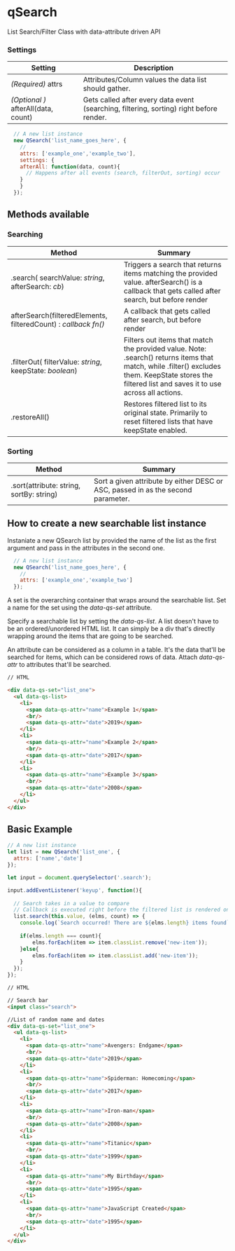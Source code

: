 
# qSearch
List Search/Filter Class with data-attribute driven API

### Settings


| Setting                                                                          | Description                                                                                                                                                                                               |
|----------------------------------------------------------------------------------|-------------------------------------------------------------------------------------------------------------------------------------------------------------------------------------------------------|
| *(Required)* attrs |  Attributes/Column values the data list should gather.                                                    |
| *(Optional )* afterAll(data, count) | Gets called after every data event (searching, filtering, sorting) right before render.                                                       |

```javascript
  // A new list instance
  new QSearch('list_name_goes_here', {
    //
    attrs: ['example_one','example_two'],
    settings: {
	afterAll: function(data, count){
	  // Happens after all events (search, filterOut, sorting) occur
	}
    }
  });
```
## Methods available

### Searching

| Method                                                                           | Summary                                                                                                                                                                                               |
|----------------------------------------------------------------------------------|-------------------------------------------------------------------------------------------------------------------------------------------------------------------------------------------------------|
| .search( searchValue: *string*, afterSearch: *cb*) | Triggers a search that returns items matching the provided value.  afterSearch() is a callback that gets called after search, but before render                                                       |
| afterSearch(filteredElements, filteredCount) : *callback fn()* | A callback that gets called after search, but before render                                                       |
| .filterOut( filterValue: *string*, keepState: *boolean*)                                | Filters out items that match the provided value. Note: .search() returns items that match, while .filter() excludes them.  KeepState stores the filtered list and saves it to use across all actions. |
| .restoreAll()                                                                    | Restores filtered list to its original state. Primarily to reset filtered lists that have keepState enabled.                                                                                          |
### Sorting

| Method                                   | Summary                                                                          |
|------------------------------------------|----------------------------------------------------------------------------------|
| .sort(attribute: string, sortBy: string) | Sort a given attribute by either DESC or ASC, passed in as the second parameter. |


## How to create a new searchable list instance

Instaniate a new QSearch list by provided the name of the list as the first argument and pass in the attributes in the second one.

```javascript
  // A new list instance
  new QSearch('list_name_goes_here', {
    //
    attrs: ['example_one','example_two']
  });
```
A set is the overarching container that wraps around the searchable list. Set a name for the set using the *data-qs-set* attribute.

Specify a searchable list by setting the *data-qs-list*. A list doesn't have to be an ordered/unordered HTML list. It can simply be a div that's directly wrapping around the items that are going to be searched.

An attribute can be considered as a column in a table. It's the data that'll be searched for items, which can be considered rows of data. Attach *data-qs-attr* to attributes that'll be searched.

```html
// HTML

<div data-qs-set="list_one">
  <ul data-qs-list>
    <li>
      <span data-qs-attr="name">Example 1</span>
      <br/>
      <span data-qs-attr="date">2019</span>
    </li>
    <li>
      <span data-qs-attr="name">Example 2</span>
      <br/>
      <span data-qs-attr="date">2017</span>
    </li>
    <li>
      <span data-qs-attr="name">Example 3</span>
      <br/>
      <span data-qs-attr="date">2008</span>
    </li>
  </ul>
</div>
```

## Basic Example

```javascript
// A new list instance
let list = new QSearch('list_one', {
  attrs: ['name','date']
});

let input = document.querySelector('.search');

input.addEventListener('keyup', function(){
  
  // Search takes in a value to compare
  // Callback is executed right before the filtered list is rendered on the page
  list.search(this.value, (elms, count) => {
    console.log(`Search occurred! There are ${elms.length} items found`);
    
    if(elms.length === count){
        elms.forEach(item => item.classList.remove('new-item'));
    }else{
        elms.forEach(item => item.classList.add('new-item'));
    }
  });
});
```

```html
// HTML

// Search bar
<input class="search">

//List of random name and dates
<div data-qs-set="list_one">
  <ul data-qs-list>
    <li>
      <span data-qs-attr="name">Avengers: Endgame</span>
      <br/>
      <span data-qs-attr="date">2019</span>
    </li>
    <li>
      <span data-qs-attr="name">Spiderman: Homecoming</span>
      <br/>
      <span data-qs-attr="date">2017</span>
    </li>
    <li>
      <span data-qs-attr="name">Iron-man</span>
      <br/>
      <span data-qs-attr="date">2008</span>
    </li>
    <li>
      <span data-qs-attr="name">Titanic</span>
      <br/>
      <span data-qs-attr="date">1999</span>
    </li>
    <li>
      <span data-qs-attr="name">My Birthday</span>
      <br/>
      <span data-qs-attr="date">1995</span>
    </li>
    <li>
      <span data-qs-attr="name">JavaScript Created</span>
      <br/>
      <span data-qs-attr="date">1995</span>
    </li>
  </ul>
</div>
```
